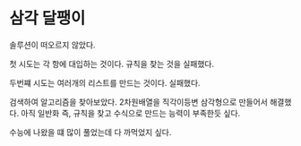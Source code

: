 삼각 달팽이
=============

솔루션이 떠오르지 않았다.

첫 시도는 각 항에 대입하는 것이다.
규칙을 찾는 것을 실패했다.

두번쨰 시도는 여러개의 리스트를 만드는 것이다.
실패했다.

검색하여 알고리즘을 찾아보았다.
2차원배열을 직각이등변 삼각형으로 만들어서 해결했다.
아직 일반화 즉, 규칙을 찾고 수식으로 만드는 능력이 부족한듯 싶다.

수능에 나왔을 떄 많이 풀었는데 다 까먹었지 싶다.

